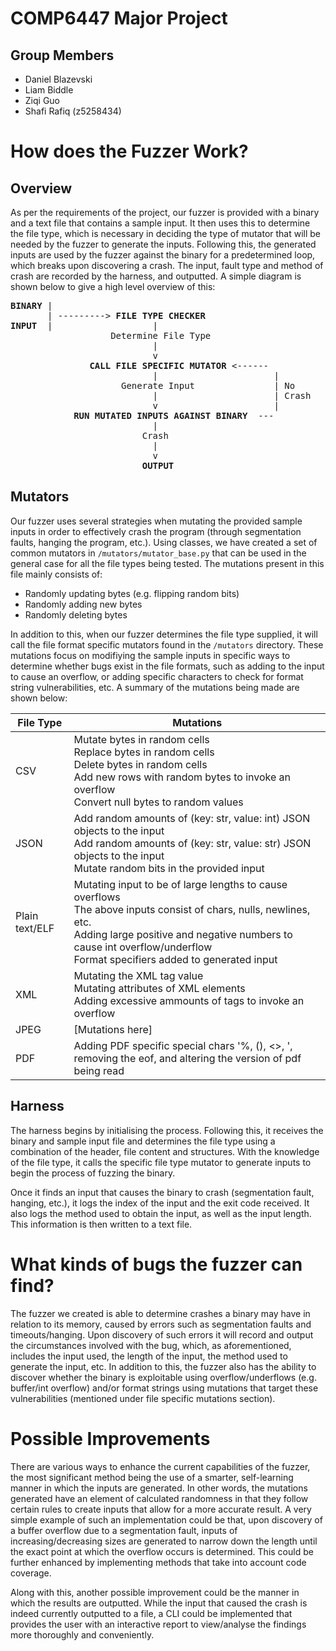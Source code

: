 # COMP6447 Major Project
## Group Members
- Daniel Blazevski
- Liam Biddle
- Ziqi Guo
- Shafi Rafiq (z5258434)

# How does the Fuzzer Work?
## Overview
As per the requirements of the project, our fuzzer is provided with a binary and a text file that contains a sample input. It then uses this to determine the file type, which is necessary in deciding the type of mutator that will be needed by the fuzzer to generate the inputs. Following this, the generated inputs are used by the fuzzer against the binary for a predetermined loop, which breaks upon discovering a crash. The input, fault type and method of crash are recorded by the harness, and outputted. A simple diagram is shown below to give a high level overview of this:
<pre>
<b>BINARY</b> |
       | ---------> <b>FILE TYPE CHECKER</b>
<b>INPUT</b>  |                   |         
                   Determine File Type
                           |             
                           v                      
               <b>CALL FILE SPECIFIC MUTATOR</b> <------
                           |                      |
                     Generate Input               | No
                           |                      | Crash
                           v                      |
            <b>RUN MUTATED INPUTS AGAINST BINARY</b>  ---
                           |
                         Crash
                           |
                           v
                         <b>OUTPUT</b>     
</pre>

## Mutators
Our fuzzer uses several strategies when mutating the provided sample inputs in order to effectively crash the program (through segmentation faults, hanging the program, etc.). Using classes, we have created a set of common mutators in `/mutators/mutator_base.py` that can be used in the general case for all the file types being tested. The mutations present in this file mainly consists of:
- Randomly updating bytes (e.g. flipping random bits)
- Randomly adding new bytes
- Randomly deleting bytes

In addition to this, when our fuzzer determines the file type supplied, it will call the file format specific mutators found in the `/mutators` directory. These mutations focus on modifiying the sample inputs in specific ways to determine whether bugs exist in the file formats, such as adding to the input to cause an overflow, or adding specific characters to check for format string vulnerabilities, etc. A summary of the mutations being made are shown below:

| File Type | Mutations |
| ---------- | ---------- |
| CSV | Mutate bytes in random cells<br/>Replace bytes in random cells<br/>Delete bytes in random cells<br/>Add new rows with random bytes to invoke an overflow<br/>Convert null bytes to random values|
| JSON | Add random amounts of (key: str, value: int) JSON objects to the input<br/>Add random amounts of (key: str, value: str) JSON objects to the input<br/>Mutate random bits in the provided input|
| Plain text/ELF | Mutating input to be of large lengths to cause overflows<br/>The above inputs consist of chars, nulls, newlines, etc.<br/>Adding large positive and negative numbers to cause int overflow/underflow<br/>Format specifiers added to generated input |
| XML | Mutating the XML tag value<br/>Mutating attributes of XML elements<br/>Adding excessive ammounts of tags to invoke an overflow |
| JPEG | [Mutations here] |
| PDF | Adding PDF specific special chars '%, (), <>, \', removing the eof, and altering the version of pdf being read |

## Harness
The harness begins by initialising the process. Following this, it receives the binary and sample input file and determines the file type using a combination of the header, file content and structures. With the knowledge of the file type, it calls the specific file type mutator to generate inputs to begin the process of fuzzing the binary.

Once it finds an input that causes the binary to crash (segmentation fault, hanging, etc.), it logs the index of the input and the exit code received. It also logs the method used to obtain the input, as well as the input length. This information is then written to a text file. 

# What kinds of bugs the fuzzer can find?

The fuzzer we created is able to determine crashes a binary may have in relation to its memory, caused by errors such as segmentation faults and timeouts/hanging. Upon discovery of such errors it will record and output the circumstances involved with the bug, which, as aforementioned, includes the input used, the length of the input, the method used to generate the input, etc. In addition to this, the fuzzer also has the ability to discover whether the binary is exploitable using overflow/underflows (e.g. buffer/int overflow) and/or format strings using mutations that target these vulnerabilities (mentioned under file specific mutations section).

# Possible Improvements

There are various ways to enhance the current capabilities of the fuzzer, the most significant method being the use of a smarter, self-learning manner in which the inputs are generated. In other words, the mutations generated have an element of calculated randomness in that they follow certain rules to create inputs that allow for a more accurate result. A very simple example of such an implementation could be that, upon discovery of a buffer overflow due to a segmentation fault, inputs of increasing/decreasing sizes are generated to narrow down the length until the exact point at which the overflow occurs is determined. This could be further enhanced by implementing methods that take into account code coverage.

Along with this, another possible improvement could be the manner in which the results are outputted. While the input that caused the crash is indeed currently outputted to a file, a CLI could be implemented that provides the user with an interactive report to view/analyse the findings more thoroughly and conveniently.
